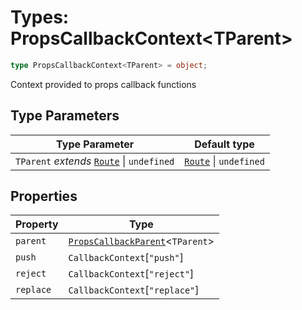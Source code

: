 # Types: PropsCallbackContext\<TParent\>

```ts
type PropsCallbackContext<TParent> = object;
```

Context provided to props callback functions

## Type Parameters

| Type Parameter | Default type |
| ------ | ------ |
| `TParent` *extends* [`Route`](Route.md) \| `undefined` | [`Route`](Route.md) \| `undefined` |

## Properties

| Property | Type |
| ------ | ------ |
| <a id="parent"></a> `parent` | [`PropsCallbackParent`](PropsCallbackParent.md)\<`TParent`\> |
| <a id="push"></a> `push` | `CallbackContext`\[`"push"`\] |
| <a id="reject"></a> `reject` | `CallbackContext`\[`"reject"`\] |
| <a id="replace"></a> `replace` | `CallbackContext`\[`"replace"`\] |
